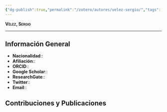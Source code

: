 ```yaml
---
{"dg-publish":true,"permalink":"/zotero/autores/velez-sergio/","tags":["#autor","#researcher"]}
---
```



<span style="font-variant:small-caps; font-weight: bold;"> Vélez, Sergio </span>

---


## Información General

- **Nacionalidad**:: 
- **Afiliación**:: 
- **ORCID**:: 
- **Google Scholar**:: 
- **ResearchGate**:: 
- **Twitter**:: 
- **Email**::
  
## Contribuciones y Publicaciones






